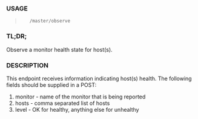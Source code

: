 <!--- This is an automatically generated file. DO NOT EDIT! --->

### USAGE ###
>        /master/observe

### TL;DR; ###
Observe a monitor health state for host(s).

### DESCRIPTION ###
This endpoint receives information indicating host(s)
health.
The following fields should be supplied in a POST:
1. monitor - name of the monitor that is being reported
2. hosts - comma separated list of hosts
3. level - OK for healthy, anything else for unhealthy